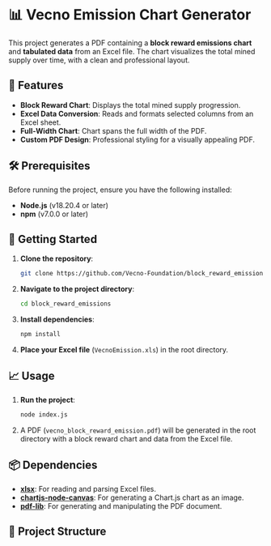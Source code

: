 # 📊 Vecno Emission Chart Generator

This project generates a PDF containing a **block reward emissions chart** and **tabulated data** from an Excel file. The chart visualizes the total mined supply over time, with a clean and professional layout.

## 🎯 Features

- **Block Reward Chart**: Displays the total mined supply progression.
- **Excel Data Conversion**: Reads and formats selected columns from an Excel sheet.
- **Full-Width Chart**: Chart spans the full width of the PDF.
- **Custom PDF Design**: Professional styling for a visually appealing PDF.

## 🛠 Prerequisites

Before running the project, ensure you have the following installed:

- **Node.js** (v18.20.4 or later)
- **npm** (v7.0.0 or later)

## 🚀 Getting Started

1. **Clone the repository**:

    ```bash
    git clone https://github.com/Vecno-Foundation/block_reward_emissions.git
    ```

2. **Navigate to the project directory**:

    ```bash
    cd block_reward_emissions
    ```

3. **Install dependencies**:

    ```bash
    npm install
    ```

4. **Place your Excel file** (`VecnoEmission.xls`) in the root directory.

## 📈 Usage

1. **Run the project**:

    ```bash
    node index.js
    ```

2. A PDF (`vecno_block_reward_emission.pdf`) will be generated in the root directory with a block reward chart and data from the Excel file.

## 📦 Dependencies

- **[xlsx](https://www.npmjs.com/package/xlsx)**: For reading and parsing Excel files.
- **[chartjs-node-canvas](https://www.npmjs.com/package/chartjs-node-canvas)**: For generating a Chart.js chart as an image.
- **[pdf-lib](https://www.npmjs.com/package/pdf-lib)**: For generating and manipulating the PDF document.

## 📂 Project Structure

